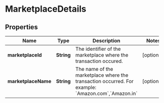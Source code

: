 
# MarketplaceDetails

## Properties
Name | Type | Description | Notes
------------ | ------------- | ------------- | -------------
**marketplaceId** | **String** | The identifier of the marketplace where the transaction occured. |  [optional]
**marketplaceName** | **String** | The name of the marketplace where the transaction occurred. For example: &#x60;Amazon.com&#x60;,&#x60;Amazon.in&#x60; |  [optional]



